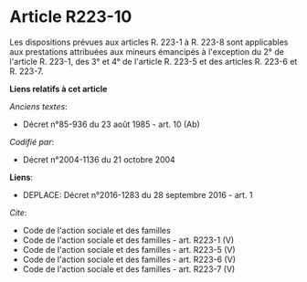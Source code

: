 # Article R223-10

Les dispositions prévues aux articles R. 223-1 à R. 223-8 sont applicables aux prestations attribuées aux mineurs émancipés à
l'exception du 2° de l'article R. 223-1, des 3° et 4° de l'article R. 223-5 et des articles R. 223-6 et R. 223-7.

**Liens relatifs à cet article**

_Anciens textes_:

  - Décret n°85-936 du 23 août 1985 - art. 10 (Ab)

_Codifié par_:

  - Décret n°2004-1136 du 21 octobre 2004

**Liens**:

  - DEPLACE: Décret n°2016-1283 du 28 septembre 2016 - art. 1

_Cite_:

  - Code de l'action sociale et des familles
  - Code de l'action sociale et des familles - art. R223-1 (V)
  - Code de l'action sociale et des familles - art. R223-5 (V)
  - Code de l'action sociale et des familles - art. R223-6 (V)
  - Code de l'action sociale et des familles - art. R223-7 (V)

